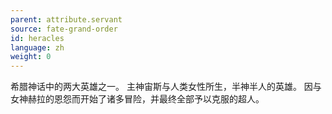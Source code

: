 ```yaml
---
parent: attribute.servant
source: fate-grand-order
id: heracles
language: zh
weight: 0
---
```


希腊神话中的两大英雄之一。
主神宙斯与人类女性所生，半神半人的英雄。
因与女神赫拉的恩怨而开始了诸多冒险，并最终全部予以克服的超人。
